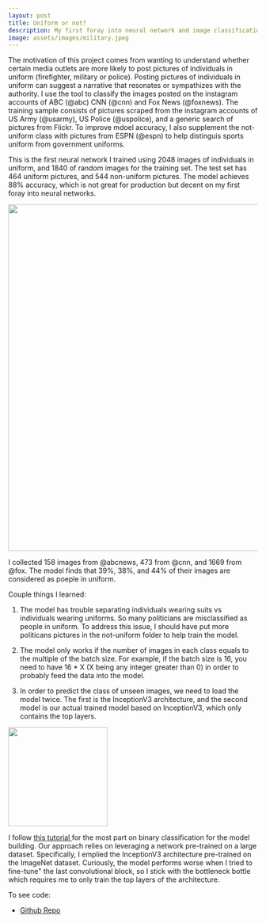 ```yaml
---
layout: post
title: Uniform or not? 
description: My first foray into neural network and image classification 
image: assets/images/military.jpeg
---
```



The motivation of this project comes from wanting to understand whether certain media outlets are more likely to post pictures of individuals in uniform (firefighter, military or police). Posting pictures of individuals in uniform can suggest a narrative that resonates or sympathizes with the authority. I use the tool to classify the images posted on the instagram accounts of ABC (@abc) CNN (@cnn) and  Fox News (@foxnews). The training sample consists of pictures scraped from the instagram accounts of US Army (@usarmy), US Police (@uspolice), and a generic search of pictures from Flickr. To improve mdoel accuracy, I also supplement the not-uniform class with pictures from ESPN (@espn) to help distinguis sports uniform from government uniforms. 

This is the first neural network I trained using 2048 images of individuals in uniform, and 1840 of random images for the training set. The test set has 464 uniform pictures, and 544 non-uniform pictures. The model achieves 88% accuracy, which is not great for production but decent on my first foray into neural networks. 

<img src="https://onyilam.github.io/assets/images/model_performance.png" width="700">


I collected 158 images from @abcnews, 473 from @cnn, and 1669 from @fox. The model finds that 39%, 38%, and 44% of their images are considered as poeple in uniform. 


Couple things I learned:


1. The model has trouble separating individuals wearing suits vs individuals wearing uniforms. So many politicians are misclassified as people in uniform. To address this issue, I should have put more politicans pictures in the not-uniform folder to help train the model.

2. The model only works if the number of images in each class equals to the multiple of the batch size. For example, if the batch size is 16, you need to have 16 * X (X being any integer greater than 0) in order to probably feed the data into the model.

3. In order to predict the class of unseen images, we need to load the model twice. The first is the InceptionV3 architecture, and the second model is our actual trained model based on InceptionV3, which only contains the top layers.


<img src="https://onyilam.github.io/assets/images/test_model.png" width="200">


I follow  <a href = "https://blog.keras.io/building-powerful-image-classification-models-using-very-little-data.html">this tutorial </a> for the most part  on binary classification for the model building. Our approach relies on leveraging a network pre-trained on a large dataset. Specifically, I emplied the  InceptionV3 architecture
pre-trained on the ImageNet dataset. Curiously, the model performs worse when I tried to fine-tune" the last convolutional block, so I stick with the bottleneck bottle which requires me to only train the top layers of the architecture.

To see code:

<ul class="actions">
					<li><a href="https://onyilam.github.io/" class="button">Github Repo</a></li>
			</ul>

